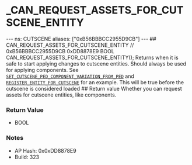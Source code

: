 # _CAN_REQUEST_ASSETS_FOR_CUTSCENE_ENTITY

--- ns: CUTSCENE aliases: ["0xB56BBBCC2955D9CB"] --- ## CAN_REQUEST_ASSETS_FOR_CUTSCENE_ENTITY  // 0xB56BBBCC2955D9CB 0xDD8878E9 BOOL CAN_REQUEST_ASSETS_FOR_CUTSCENE_ENTITY();  Returns when it is safe to start applying changes to cutscene entities.  Should always be used for applying components.  See [`SET_CUTSCENE_PED_COMPONENT_VARIATION_FROM_PED`](#_0x2A56C06EBEF2B0D9) and [`REGISTER_ENTITY_FOR_CUTSCENE`](#_0xE40C1C56DF95C2E8) for an example.  This will be true before the cutscene is considered loaded  ## Return value Whether you can request assets for cutscene entities, like components.

### Return Value
* BOOL

### Notes
* AP Hash: 0x0xDD8878E9
* Build: 323

